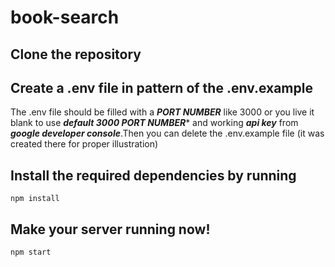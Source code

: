 # book-search

## Clone the repository

## Create a .env file in pattern of the .env.example
The .env file should be filled with a ***PORT NUMBER*** like 3000 or you live it blank to use ***default 3000 PORT NUMBER**** and working ***api key*** from ***google developer console***.Then you can delete the .env.example file (it was created there for proper illustration)

## Install the required dependencies by running
```
npm install
```
## Make your server running now!
```
npm start
```

